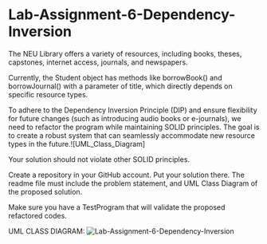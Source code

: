 # Lab-Assignment-6-Dependency-Inversion

The NEU Library offers a variety of resources, including books, theses, capstones, internet access, journals, and newspapers.  

Currently, the Student object has methods like borrowBook() and borrowJournal() with a parameter of title, which directly depends on specific resource types.  

To adhere to the Dependency Inversion Principle (DIP) and ensure flexibility for future changes (such as introducing audio books or e-journals), we need to refactor the program while maintaining SOLID principles. The goal is to create a robust system that can seamlessly accommodate new resource types in the future.![UML_Class_Diagram]

Your solution should not violate other SOLID principles.  

Create a repository in your GitHub account. Put your solution there. The readme file must include the problem statement, and UML Class Diagram of the proposed solution.  

Make sure you have a TestProgram that will validate the proposed refactored codes.  

UML CLASS DIAGRAM:
![Lab-Assignment-6-Dependency-Inversion](https://github.com/VinceCampos/Lab-Assignment-6-Dependency-Inversion/assets/152839517/458c160d-fec8-461e-9511-0717155d9f45)
